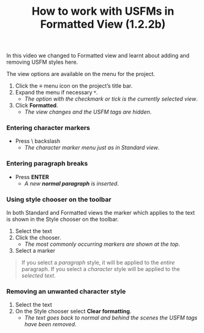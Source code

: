 ﻿---
title: How to work with USFMs  in Formatted View (1.2.2b)
---
In this video we changed to Formatted view and learnt about adding and removing USFM styles here.

The view options are available on the menu for the project.

1.  Click the **≡** menu icon on the project’s title bar.
1.  Expand the menu if necessary ˅.  
     -  *The option with the checkmark or tick is the currently selected view*.
1.  Click **Formatted**.  
     -  *The view changes and the USFM tags are hidden*.

### Entering character markers

-  Press \\ backslash  
   -  *The character marker menu just as in Standard view*.

### Entering paragraph breaks

-  Press **ENTER**  
   -  *A new **normal paragraph** is inserted*.

### Using style chooser on the toolbar

In both Standard and Formatted views the marker which applies to the text is shown in the Style chooser on the toolbar.

1.  Select the text
1.  Click the chooser.  
     -  *The most commonly occurring markers are shown at the top*.
1.  Select a marker
>   If you select a *paragraph* style, it will be applied to the *entire* paragraph.
>   If you select a *character* style will be applied to the *selected text*.

### Removing an unwanted character style

1.  Select the text
1.  On the Style chooser select **Clear formatting**.  
     -  *The text goes back to normal and behind the scenes the USFM tags have been removed*.
